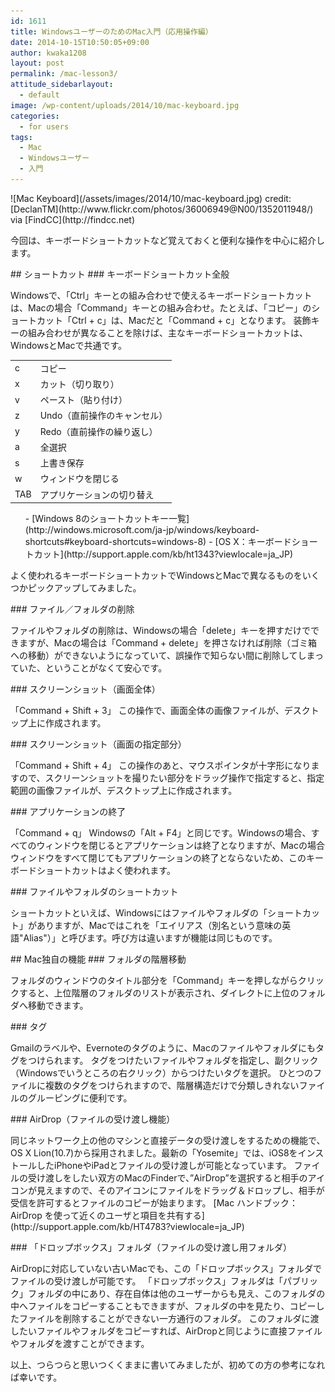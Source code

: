 ```yaml
---
id: 1611
title: WindowsユーザーのためのMac入門（応用操作編）
date: 2014-10-15T10:50:05+09:00
author: kwaka1208
layout: post
permalink: /mac-lesson3/
attitude_sidebarlayout:
  - default
image: /wp-content/uploads/2014/10/mac-keyboard.jpg
categories:
  - for users
tags:
  - Mac
  - Windowsユーザー
  - 入門
---
```

<p>
![Mac Keyboard](/assets/images/2014/10/mac-keyboard.jpg)
credit: [DeclanTM](http://www.flickr.com/photos/36006949@N00/1352011948/) via [FindCC](http://findcc.net)
</p>
今回は、キーボードショートカットなど覚えておくと便利な操作を中心に紹介します。
<p>
## ショートカット
### キーボードショートカット全般
<p>
Windowsで、「Ctrl」キーとの組み合わせで使えるキーボードショートカットは、Macの場合「Command」キーとの組み合わせ。たとえば、「コピー」のショートカット「Ctrl + c」は、Macだと「Command + c」となります。
装飾キーの組み合わせが異なることを除けば、主なキーボードショートカットは、WindowsとMacで共通です。
</p>
<p>
<table>
    <tr>
        <td>c</td>
        <td>コピー</td>
    </tr>
    <tr>
        <td>x</td>
        <td>カット（切り取り）</td>
    </tr>
    <tr>
        <td>v</td>
        <td>ペースト（貼り付け）</td>
    </tr>
    <tr>
        <td>z</td>
        <td>Undo（直前操作のキャンセル）</td>
    </tr>
    <tr>
        <td>y</td>
        <td>Redo（直前操作の繰り返し）</td>
    </tr>
    <tr>
        <td>a</td>
        <td>全選択</td>
    </tr>
    <tr>
        <td>s</td>
        <td>上書き保存</td>
    </tr>
    <tr>
        <td>w</td>
        <td>ウィンドウを閉じる</td>
    </tr>
    <tr>
        <td>TAB</td>
        <td>アプリケーションの切り替え</td>
    </tr>
</table>
</p>
<p>
<ul>
    - [Windows 8のショートカットキー一覧](http://windows.microsoft.com/ja-jp/windows/keyboard-shortcuts#keyboard-shortcuts=windows-8)
    - [OS X：キーボードショートカット](http://support.apple.com/kb/ht1343?viewlocale=ja_JP)
</ul>
</p>
<p>
よく使われるキーボードショートカットでWindowsとMacで異なるものをいくつかピックアップしてみました。
</p>
### ファイル／フォルダの削除
<p>
ファイルやフォルダの削除は、Windowsの場合「delete」キーを押すだけでできますが、Macの場合は「Command + delete」を押さなければ削除（ゴミ箱への移動）ができないようになっていて、誤操作で知らない間に削除してしまっていた、ということがなくて安心です。
</p>
### スクリーンショット（画面全体）
<p>
「Command + Shift + 3」
この操作で、画面全体の画像ファイルが、デスクトップ上に作成されます。
</p>
<p>
### スクリーンショット（画面の指定部分）
<p>
「Command + Shift + 4」
この操作のあと、マウスポインタが十字形になりますので、スクリーンショットを撮りたい部分をドラッグ操作で指定すると、指定範囲の画像ファイルが、デスクトップ上に作成されます。
</p>
### アプリケーションの終了
<p>
「Command + q」
Windowsの「Alt + F4」と同じです。Windowsの場合、すべてのウィンドウを閉じるとアプリケーションは終了となりますが、Macの場合ウィンドウをすべて閉じてもアプリケーションの終了とならないため、このキーボードショートカットはよく使われます。
</p>
### ファイルやフォルダのショートカット
<p>
ショートカットといえば、Windowsにはファイルやフォルダの「ショートカット」がありますが、Macではこれを「エイリアス（別名という意味の英語"Alias"）」と呼びます。呼び方は違いますが機能は同じものです。
</p>
## Mac独自の機能
### フォルダの階層移動
<p>
フォルダのウィンドウのタイトル部分を「Command」キーを押しながらクリックすると、上位階層のフォルダのリストが表示され、ダイレクトに上位のフォルダへ移動できます。
</p>
### タグ
<p>
Gmailのラベルや、Evernoteのタグのように、Macのファイルやフォルダにもタグをつけられます。
タグをつけたいファイルやフォルダを指定し、副クリック（Windowsでいうところの右クリック）からつけたいタグを選択。
ひとつのファイルに複数のタグをつけられますので、階層構造だけで分類しきれないファイルのグルーピングに便利です。
</p>
### AirDrop（ファイルの受け渡し機能）
<p>
同じネットワーク上の他のマシンと直接データの受け渡しをするための機能で、OS X Lion(10.7)から採用されました。最新の「Yosemite」では、iOS8をインストールしたiPhoneやiPadとファイルの受け渡しが可能となっています。
ファイルの受け渡しをしたい双方のMacのFinderで、”AirDrop”を選択すると相手のアイコンが見えますので、そのアイコンにファイルをドラッグ＆ドロップし、相手が受信を許可するとファイルのコピーが始まります。
[Mac ハンドブック：AirDrop を使って近くのユーザと項目を共有する](http://support.apple.com/kb/HT4783?viewlocale=ja_JP)
</p>
### 「ドロップボックス」フォルダ（ファイルの受け渡し用フォルダ）
<p>
AirDropに対応していない古いMacでも、この「ドロップボックス」フォルダでファイルの受け渡しが可能です。
「ドロップボックス」フォルダは「パブリック」フォルダの中にあり、存在自体は他のユーザーからも見え、このフォルダの中へファイルをコピーすることもできますが、フォルダの中を見たり、コピーしたファイルを削除することができない一方通行のフォルダ。
このフォルダに渡したいファイルやフォルダをコピーすれば、AirDropと同じように直接ファイルやフォルダを渡すことができます。
</p>
<p>
以上、つらつらと思いつくくままに書いてみましたが、初めての方の参考になれば幸いです。
</p>